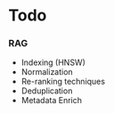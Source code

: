 # Todo

### RAG
- Indexing (HNSW)
- Normalization
- Re-ranking techniques
- Deduplication
- Metadata Enrich
